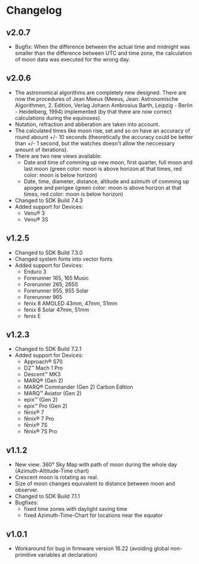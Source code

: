 # Changelog

## v2.0.7

- Bugfix: When the difference between the actual time and midnight was smaller than the difference between UTC and time zone, the calculation of moon data was executed for the wrong day.

## v2.0.6

- The astronomical algorithms are completely new designed. There are now the procedures of Jean Meeus (Meeus, Jean: Astronomische Algorithmen, 2. Edition, Verlag Johann Ambrosius Barth, Leipzig - Berlin - Heidelberg, 1994) implemented (by that there are now correct calculations during the equinoxes).
- Nutation, refraction and abberation are taken into account. 
- The calculated times like moon rise, set and so on have an accuracy of round abount +/- 10 seconds (theoretically the accuracy could be better than +/- 1 second, but the watches doesn't allow the neccessary amount of iterations).
- There are two new views available:
    - Date and time of comming up new moon, first quarter, full moon and last moon (green color: moon is above horizon at that times, red color: moon is below horizon)
    - Date, time, diameter, distance, altitude and azimuth of comming up apogee and perigee (green color: moon is above horizon at that times, red color: moon is below horizon)
- Changed to SDK Build 7.4.3
- Added support for Devices:
    - Venu® 3
    - Venu® 3S

## v1.2.5

- Changed to SDK Build 7.3.0
- Changed system fonts into vector fonts
- Added support for Devices:
    - Enduro 3
    - Forerunner 165, 165 Music
    - Forerunner 265, 265S
    - Forerunner 955, 955 Solar
    - Forerunner 965
    - fenix 8 AMOLED 43mm, 47mm, 51mm
    - fenix 8 Solar 47mm, 51mm
    - fenix E

## v1.2.3

- Changed to SDK Build 7.2.1
- Added support for Devices: 
    - Approach® S70
    - D2™ Mach 1 Pro
    - Descent™ MK3
    - MARQ® (Gen 2)
    - MARQ® Commander (Gen 2) Carbon Edition
    - MARQ™ Aviator (Gen 2)
    - epix™ (Gen 2)
    - epix™ Pro (Gen 2)
    - fēnix® 7
    - fēnix® 7 Pro
    - fēnix® 7S
    - fēnix® 7S Pro

## v1.1.2

- New view: 360° Sky Map with path of moon during the whole day (Azimuth-Altitude-Time chart)
- Crescent moon is rotating as real.
- Size of moon changes equivalent to distance between moon and observer.
- Changed to SDK Build 7.1.1
- Bugfixes:
    - fixed time zones with daylight saving time
    - fixed Azimuth-Time-Chart for locations near the equator

## v1.0.1

- Workaround for bug in firmware version 16.22 (avoiding global non-primitive variables at declaration)
